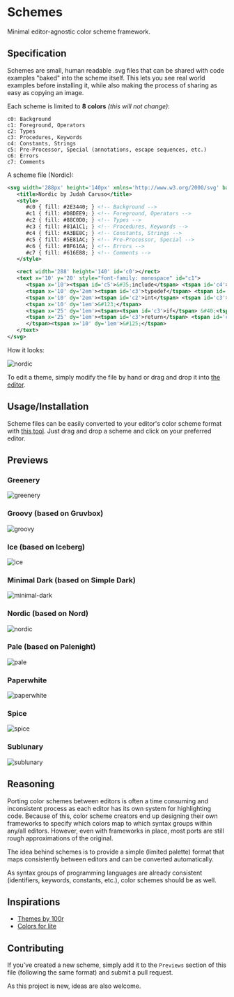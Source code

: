 # Schemes

Minimal editor-agnostic color scheme framework.


## Specification

Schemes are small, human readable .svg files that can be shared with code examples
"baked" into the scheme itself. This lets you see real world examples before
installing it, while also making the process of sharing as easy as copying an image.

Each scheme is limited to **8 colors** *(this will not change)*:

```
c0: Background
c1: Foreground, Operators
c2: Types
c3: Procedures, Keywords
c4: Constants, Strings
c5: Pre-Processor, Special (annotations, escape sequences, etc.)
c6: Errors
c7: Comments
```

A scheme file (Nordic):

```xml
<svg width='288px' height='140px' xmlns='http://www.w3.org/2000/svg' baseProfile='full' version='1.1' >
   <title>Nordic by Judah Caruso</title>
   <style>
      #c0 { fill: #2E3440; } <!-- Background -->
      #c1 { fill: #D8DEE9; } <!-- Foreground, Operators --> 
      #c2 { fill: #88C0D0; } <!-- Types --> 
      #c3 { fill: #81A1C1; } <!-- Procedures, Keywords --> 
      #c4 { fill: #A3BE8C; } <!-- Constants, Strings -->
      #c5 { fill: #5E81AC; } <!-- Pre-Processor, Special -->
      #c6 { fill: #BF616A; } <!-- Errors -->
      #c7 { fill: #616E88; } <!-- Comments --> 
   </style>

   <rect width='288' height='140' id='c0'></rect>   
   <text x='10' y='20' style="font-family: monospace" id="c1">
      <tspan x='10'><tspan id='c5'>&#35;include</tspan> <tspan id='c4'>&lt;stdio.h&gt;</tspan></tspan>
      <tspan x='10' dy='2em'><tspan id='c3'>typedef</tspan> <tspan id='c2'>struct</tspan> &#123; <tspan id='c2'>float</tspan> x&#44; y&#59; &#125; Point&#59;</tspan>
      <tspan x='10' dy='2em'><tspan id='c2'>int</tspan> <tspan id='c3'>main</tspan>&#40;<tspan id='c2'>int</tspan> <tspan>argc</tspan>&#44; <tspan id='c2'>char</tspan>&#42; <tspan>argv</tspan>&#91;&#93;&#41;</tspan>
      <tspan x='10' dy='1em'>&#123;</tspan>
      <tspan x='25' dy='1em'><tspan><tspan id='c3'>if</tspan> &#40;<tspan id='c4'>1</tspan>&#41;</tspan> printf&#40;<tspan id='c4'>"Hello&#44; World!<tspan id='c5'>\n</tspan>"</tspan>&#41;&#59;</tspan>
      <tspan x='25' dy='1em'><tspan id='c3'>return</tspan> <tspan id='c4'>0</tspan>&#59; <tspan id='c7'>// This is a comment</tspan>
      </tspan><tspan x='10' dy='1em'>&#125;</tspan>
   </text>
</svg>

```

How it looks:

![nordic](previews/nordic.svg)


To edit a theme, simply modify the file by hand or drag and drop it into [the editor](https://judahcaruso.com/schemes).


## Usage/Installation

Scheme files can be easily converted to your editor's color scheme format
with [this tool](https://judahcaruso.com/schemes). Just drag and drop a scheme
and click on your preferred editor.


## Previews

### Greenery
![greenery](previews/greenery.svg)

### Groovy (based on Gruvbox)
![groovy](previews/groovy.svg)

### Ice (based on Iceberg)
![ice](previews/ice.svg)

### Minimal Dark (based on Simple Dark)
![minimal-dark](previews/minimal-dark.svg)

### Nordic (based on Nord)
![nordic](previews/nordic.svg)

### Pale (based on Palenight)
![pale](previews/pale.svg)

### Paperwhite
![paperwhite](previews/paperwhite.svg)

### Spice
![spice](previews/spice.svg)

### Sublunary
![sublunary](previews/sublunary.svg)


## Reasoning

Porting color schemes between editors is often a time consuming and inconsistent
process as each editor has its own system for highlighting code. Because of this,
color scheme creators end up designing their own frameworks to specify which
colors map to which syntax groups within any/all editors. However, even with
frameworks in place, most ports are still rough approximations of the original.

The idea behind schemes is to provide a simple (limited palette) format that
maps consistently between editors and can be converted automatically.

As syntax groups of programming languages are already consistent (identifiers, keywords, constants, etc.),
color schemes should be as well.


## Inspirations

- [Themes by 100r](https://github.com/hundredrabbits/Themes)
- [Colors for lite](https://github.com/rxi/lite-colors)


## Contributing

If you've created a new scheme, simply add it to the `Previews` section of 
this file (following the same format) and submit a pull request.

As this project is new, ideas are also welcome.